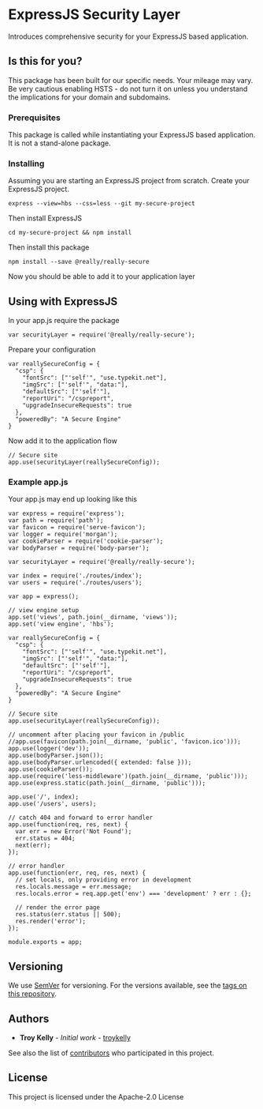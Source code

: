 # ExpressJS Security Layer

Introduces comprehensive security for your ExpressJS based application.

## Is this for you?

This package has been built for our specific needs. Your mileage may vary. Be very cautious enabling HSTS - do not turn it on unless you understand the implications for your domain and subdomains.

### Prerequisites

This package is called while instantiating your ExpressJS based application. It is not a stand-alone package.

### Installing

Assuming you are starting an ExpressJS project from scratch.
Create your ExpressJS project.

```
express --view=hbs --css=less --git my-secure-project
```

Then install ExpressJS

```
cd my-secure-project && npm install
```

Then install this package

```
npm install --save @really/really-secure
```

Now you should be able to add it to your application layer

## Using with ExpressJS

In your app.js require the package

```
var securityLayer = require('@really/really-secure');
```

Prepare your configuration

```
var reallySecureConfig = {
  "csp": {
    "fontSrc": ["'self'", "use.typekit.net"],
    "imgSrc": ["'self'", "data:"],
    "defaultSrc": ["'self'"],
    "reportUri": "/cspreport",
    "upgradeInsecureRequests": true
  },
  "poweredBy": "A Secure Engine"
}
```

Now add it to the application flow

```
// Secure site
app.use(securityLayer(reallySecureConfig));
```

### Example app.js

Your app.js may end up looking like this

```
var express = require('express');
var path = require('path');
var favicon = require('serve-favicon');
var logger = require('morgan');
var cookieParser = require('cookie-parser');
var bodyParser = require('body-parser');

var securityLayer = require('@really/really-secure');

var index = require('./routes/index');
var users = require('./routes/users');

var app = express();

// view engine setup
app.set('views', path.join(__dirname, 'views'));
app.set('view engine', 'hbs');

var reallySecureConfig = {
  "csp": {
    "fontSrc": ["'self'", "use.typekit.net"],
    "imgSrc": ["'self'", "data:"],
    "defaultSrc": ["'self'"],
    "reportUri": "/cspreport",
    "upgradeInsecureRequests": true
  },
  "poweredBy": "A Secure Engine"
}

// Secure site
app.use(securityLayer(reallySecureConfig));

// uncomment after placing your favicon in /public
//app.use(favicon(path.join(__dirname, 'public', 'favicon.ico')));
app.use(logger('dev'));
app.use(bodyParser.json());
app.use(bodyParser.urlencoded({ extended: false }));
app.use(cookieParser());
app.use(require('less-middleware')(path.join(__dirname, 'public')));
app.use(express.static(path.join(__dirname, 'public')));

app.use('/', index);
app.use('/users', users);

// catch 404 and forward to error handler
app.use(function(req, res, next) {
  var err = new Error('Not Found');
  err.status = 404;
  next(err);
});

// error handler
app.use(function(err, req, res, next) {
  // set locals, only providing error in development
  res.locals.message = err.message;
  res.locals.error = req.app.get('env') === 'development' ? err : {};

  // render the error page
  res.status(err.status || 500);
  res.render('error');
});

module.exports = app;

```

## Versioning

We use [SemVer](http://semver.org/) for versioning. For the versions available, see the [tags on this repository](https://github.com/your/project/tags).

## Authors

* **Troy Kelly** - *Initial work* - [troykelly](https://github.com/troykelly)

See also the list of [contributors](https://github.com/reallyreally/reallySecure/contributors) who participated in this project.

## License

This project is licensed under the Apache-2.0 License
